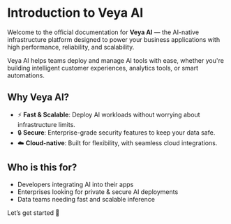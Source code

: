 # Introduction to Veya AI

Welcome to the official documentation for **Veya AI** — the AI-native infrastructure platform designed to power your business applications with high performance, reliability, and scalability.

Veya AI helps teams deploy and manage AI tools with ease, whether you're building intelligent customer experiences, analytics tools, or smart automations.

## Why Veya AI?

- ⚡ **Fast & Scalable**: Deploy AI workloads without worrying about infrastructure limits.
- 🔒 **Secure**: Enterprise-grade security features to keep your data safe.
- ☁️ **Cloud-native**: Built for flexibility, with seamless cloud integrations.

## Who is this for?

- Developers integrating AI into their apps
- Enterprises looking for private & secure AI deployments
- Data teams needing fast and scalable inference

Let’s get started 🚀
